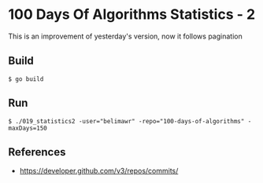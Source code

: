 100 Days Of Algorithms Statistics - 2
=====================================

This is an improvement of yesterday's version, now it follows pagination

Build
-----

```
$ go build
```

Run
---

```
$ ./019_statistics2 -user="belimawr" -repo="100-days-of-algorithms" -maxDays=150
```

References
----------

* https://developer.github.com/v3/repos/commits/

